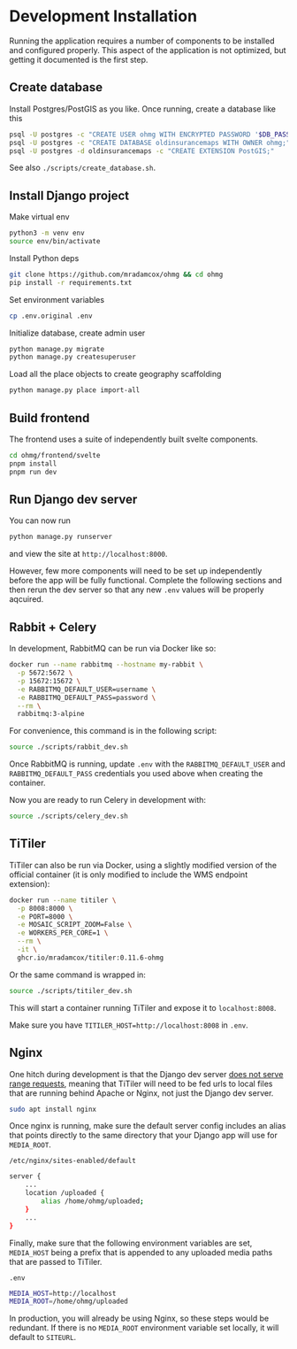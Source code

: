 # Development Installation

Running the application requires a number of components to be installed and configured properly. This aspect of the application is not optimized, but getting it documented is the first step.

## Create database

Install Postgres/PostGIS as you like. Once running, create a database like this

```bash
psql -U postgres -c "CREATE USER ohmg WITH ENCRYPTED PASSWORD '$DB_PASSWORD'"
psql -U postgres -c "CREATE DATABASE oldinsurancemaps WITH OWNER ohmg;"
psql -U postgres -d oldinsurancemaps -c "CREATE EXTENSION PostGIS;"
```

See also `./scripts/create_database.sh`.

## Install Django project

Make virtual env

```bash
python3 -m venv env
source env/bin/activate
```

Install Python deps

```bash
git clone https://github.com/mradamcox/ohmg && cd ohmg
pip install -r requirements.txt
```

Set environment variables

```bash
cp .env.original .env
```

Initialize database, create admin user

```bash
python manage.py migrate
python manage.py createsuperuser
```

Load all the place objects to create geography scaffolding

```bash
python manage.py place import-all
```

## Build frontend

The frontend uses a suite of independently built svelte components.

```bash
cd ohmg/frontend/svelte
pnpm install
pnpm run dev
```

## Run Django dev server

You can now run

```bash
python manage.py runserver
```

and view the site at `http://localhost:8000`.

However, few more components will need to be set up independently before the app will be fully functional. Complete the following sections and then rerun the dev server so that any new `.env` values will be properly aqcuired.

## Rabbit + Celery

In development, RabbitMQ can be run via Docker like so:

```bash
docker run --name rabbitmq --hostname my-rabbit \
  -p 5672:5672 \
  -p 15672:15672 \
  -e RABBITMQ_DEFAULT_USER=username \
  -e RABBITMQ_DEFAULT_PASS=password \
  --rm \
  rabbitmq:3-alpine
```

For convenience, this command is in the following script:

```bash
source ./scripts/rabbit_dev.sh
```

Once RabbitMQ is running, update `.env` with the `RABBITMQ_DEFAULT_USER` and `RABBITMQ_DEFAULT_PASS` credentials you used above when creating the container.

Now you are ready to run Celery in development with:

```bash
source ./scripts/celery_dev.sh
```

## TiTiler

TiTiler can also be run via Docker, using a slightly modified version of the official container (it is only modified to include the WMS endpoint extension):

```bash
docker run --name titiler \
  -p 8008:8000 \
  -e PORT=8000 \
  -e MOSAIC_SCRIPT_ZOOM=False \
  -e WORKERS_PER_CORE=1 \
  --rm \
  -it \
  ghcr.io/mradamcox/titiler:0.11.6-ohmg
```

Or the same command is wrapped in:

```bash
source ./scripts/titiler_dev.sh
```

This will start a container running TiTiler and expose it to `localhost:8008`.

Make sure you have `TITILER_HOST=http://localhost:8008` in `.env`.

## Nginx

One hitch during development is that the Django dev server [does not serve range requests](https://code.djangoproject.com/ticket/22479), meaning that TiTiler will need to be fed urls to local files that are running behind Apache or Nginx, not just the Django dev server.

```bash
sudo apt install nginx
```

Once nginx is running, make sure the default server config includes an alias that points directly to the same directory that your Django app will use for `MEDIA_ROOT`.

`/etc/nginx/sites-enabled/default`

```bash
server {
    ...
    location /uploaded {
        alias /home/ohmg/uploaded;
    }
    ...
}
```

Finally, make sure that the following environment variables are set, `MEDIA_HOST` being a prefix that is appended to any uploaded media paths that are passed to TiTiler.

`.env`

```bash
MEDIA_HOST=http://localhost
MEDIA_ROOT=/home/ohmg/uploaded
```

In production, you will already be using Nginx, so these steps would be redundant. If there is no `MEDIA_ROOT` environment variable set locally, it will default to `SITEURL`.
